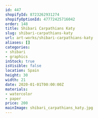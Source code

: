 ```yaml
---
id: 447
shopifyId: 8723262931274
shopifyOptionId: 47772425716042
order: 148
title: Shibari Carpathians Katy
slug: shibari-carpathians-katy
url: art-works/shibari-carpathians-katy
aliases: []
categories:
- shibari
- graphics
inStock: true
isVisible: false
location: Spain
height: 30
width: 21
date: 2020-01-01T00:00:00Z
materials:
- watercolor
- paper
price: 200
mainImage: shibari_carpathians_katy.jpg
---
```

